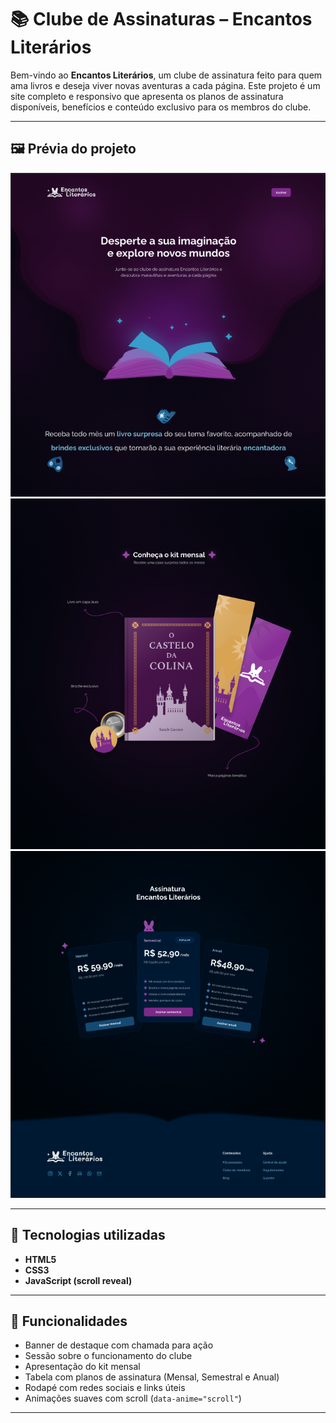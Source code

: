 # 📚 Clube de Assinaturas – Encantos Literários

Bem-vindo ao **Encantos Literários**, um clube de assinatura feito para quem ama livros e deseja viver novas aventuras a cada página. Este projeto é um site completo e responsivo que apresenta os planos de assinatura disponíveis, benefícios e conteúdo exclusivo para os membros do clube.

---

## 🖼️ Prévia do projeto

![alt text](image.png)
![alt text](image-1.png)
![alt text](image-2.png)

---

## 🚀 Tecnologias utilizadas

- **HTML5**
- **CSS3**
- **JavaScript (scroll reveal)**

---

## 🌟 Funcionalidades

- Banner de destaque com chamada para ação
- Sessão sobre o funcionamento do clube
- Apresentação do kit mensal
- Tabela com planos de assinatura (Mensal, Semestral e Anual)
- Rodapé com redes sociais e links úteis
- Animações suaves com scroll (`data-anime="scroll"`)

---
